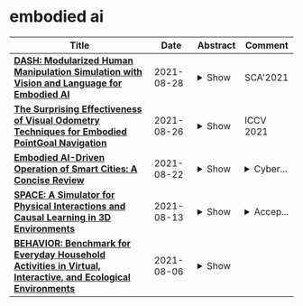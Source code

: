 # embodied ai

| **Title** | **Date** | **Abstract** | **Comment** |
| --- | --- | --- | --- |
| **[DASH: Modularized Human Manipulation Simulation with Vision and Language for Embodied AI](http://arxiv.org/abs/2108.12536v1)** | 2021-08-28 | <details><summary>Show</summary><p>Creating virtual humans with embodied, human-like perceptual and actuation constraints has the promise to provide an integrated simulation platform for many scientific and engineering applications. We present Dynamic and Autonomous Simulated Human (DASH), an embodied virtual human that, given natural language commands, performs grasp-and-stack tasks in a physically-simulated cluttered environment solely using its own visual perception, proprioception, and touch, without requiring human motion data. By factoring the DASH system into a vision module, a language module, and manipulation modules of two skill categories, we can mix and match analytical and machine learning techniques for different modules so that DASH is able to not only perform randomly arranged tasks with a high success rate, but also do so under anthropomorphic constraints and with fluid and diverse motions. The modular design also favors analysis and extensibility to more complex manipulation skills.</p></details> | SCA'2021 |
| **[The Surprising Effectiveness of Visual Odometry Techniques for Embodied PointGoal Navigation](http://arxiv.org/abs/2108.11550v1)** | 2021-08-26 | <details><summary>Show</summary><p>It is fundamental for personal robots to reliably navigate to a specified goal. To study this task, PointGoal navigation has been introduced in simulated Embodied AI environments. Recent advances solve this PointGoal navigation task with near-perfect accuracy (99.6% success) in photo-realistically simulated environments, assuming noiseless egocentric vision, noiseless actuation, and most importantly, perfect localization. However, under realistic noise models for visual sensors and actuation, and without access to a "GPS and Compass sensor," the 99.6%-success agents for PointGoal navigation only succeed with 0.3%. In this work, we demonstrate the surprising effectiveness of visual odometry for the task of PointGoal navigation in this realistic setting, i.e., with realistic noise models for perception and actuation and without access to GPS and Compass sensors. We show that integrating visual odometry techniques into navigation policies improves the state-of-the-art on the popular Habitat PointNav benchmark by a large margin, improving success from 64.5% to 71.7% while executing 6.4 times faster.</p></details> | ICCV 2021 |
| **[Embodied AI-Driven Operation of Smart Cities: A Concise Review](http://arxiv.org/abs/2108.09823v1)** | 2021-08-22 | <details><summary>Show</summary><p>A smart city can be seen as a framework, comprised of Information and Communication Technologies (ICT). An intelligent network of connected devices that collect data with their sensors and transmit them using cloud technologies in order to communicate with other assets in the ecosystem plays a pivotal role in this framework. Maximizing the quality of life of citizens, making better use of resources, cutting costs, and improving sustainability are the ultimate goals that a smart city is after. Hence, data collected from connected devices will continuously get thoroughly analyzed to gain better insights into the services that are being offered across the city; with this goal in mind that they can be used to make the whole system more efficient. Robots and physical machines are inseparable parts of a smart city. Embodied AI is the field of study that takes a deeper look into these and explores how they can fit into real-world environments. It focuses on learning through interaction with the surrounding environment, as opposed to Internet AI which tries to learn from static datasets. Embodied AI aims to train an agent that can See (Computer Vision), Talk (NLP), Navigate and Interact with its environment (Reinforcement Learning), and Reason (General Intelligence), all at the same time. Autonomous driving cars and personal companions are some of the examples that benefit from Embodied AI nowadays. In this paper, we attempt to do a concise review of this field. We will go through its definitions, its characteristics, and its current achievements along with different algorithms, approaches, and solutions that are being used in different components of it (e.g. Vision, NLP, RL). We will then explore all the available simulators and 3D interactable databases that will make the research in this area feasible. Finally, we will address its challenges and identify its potentials for future research.</p></details> | <details><summary>Cyber...</summary><p>Cyberphysical Smart Cities Infrastructures: Optimal Operation and Intelligent Decision Making 2021</p></details> |
| **[SPACE: A Simulator for Physical Interactions and Causal Learning in 3D Environments](http://arxiv.org/abs/2108.06180v1)** | 2021-08-13 | <details><summary>Show</summary><p>Recent advancements in deep learning, computer vision, and embodied AI have given rise to synthetic causal reasoning video datasets. These datasets facilitate the development of AI algorithms that can reason about physical interactions between objects. However, datasets thus far have primarily focused on elementary physical events such as rolling or falling. There is currently a scarcity of datasets that focus on the physical interactions that humans perform daily with objects in the real world. To address this scarcity, we introduce SPACE: A Simulator for Physical Interactions and Causal Learning in 3D Environments. The SPACE simulator allows us to generate the SPACE dataset, a synthetic video dataset in a 3D environment, to systematically evaluate physics-based models on a range of physical causal reasoning tasks. Inspired by daily object interactions, the SPACE dataset comprises videos depicting three types of physical events: containment, stability and contact. These events make up the vast majority of the basic physical interactions between objects. We then further evaluate it with a state-of-the-art physics-based deep model and show that the SPACE dataset improves the learning of intuitive physics with an approach inspired by curriculum learning. Repository: https://github.com/jiafei1224/SPACE</p></details> | <details><summary>Accep...</summary><p>Accepted to ICCV 21, Simulation Technology for Embodied AI (SEAI) Workshop</p></details> |
| **[BEHAVIOR: Benchmark for Everyday Household Activities in Virtual, Interactive, and Ecological Environments](http://arxiv.org/abs/2108.03332v1)** | 2021-08-06 | <details><summary>Show</summary><p>We introduce BEHAVIOR, a benchmark for embodied AI with 100 activities in simulation, spanning a range of everyday household chores such as cleaning, maintenance, and food preparation. These activities are designed to be realistic, diverse, and complex, aiming to reproduce the challenges that agents must face in the real world. Building such a benchmark poses three fundamental difficulties for each activity: definition (it can differ by time, place, or person), instantiation in a simulator, and evaluation. BEHAVIOR addresses these with three innovations. First, we propose an object-centric, predicate logic-based description language for expressing an activity's initial and goal conditions, enabling generation of diverse instances for any activity. Second, we identify the simulator-agnostic features required by an underlying environment to support BEHAVIOR, and demonstrate its realization in one such simulator. Third, we introduce a set of metrics to measure task progress and efficiency, absolute and relative to human demonstrators. We include 500 human demonstrations in virtual reality (VR) to serve as the human ground truth. Our experiments demonstrate that even state of the art embodied AI solutions struggle with the level of realism, diversity, and complexity imposed by the activities in our benchmark. We make BEHAVIOR publicly available at behavior.stanford.edu to facilitate and calibrate the development of new embodied AI solutions.</p></details> |  |